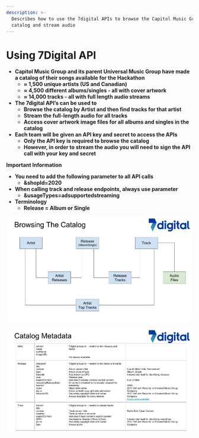 ```yaml
---
description: >-
  Describes how to use the 7digital APIs to browse the Capitol Music Group
  catalog and stream audio
---
```


# Using 7Digital API

* **Capitol Music Group and its parent Universal Music Group have made a catalog of their songs available for the Hackathon**
  * **≈ 1,500 unique artists \(US and Canadian\)**
  * **≈ 4,500 different albums/singles - all with cover artwork**
  * **≈ 14,000 tracks - all with full length audio streams**
* **The 7digital API’s can be used to**
  * **Browse the catalog by Artist and then find tracks for that artist**
  * **Stream the full-length audio for all tracks**
  * **Access cover artwork image files for all albums and singles in the catalog**
* **Each team will be given an API key and secret to access the APIs**
  * **Only the API key is required to browse the catalog**
  * **However, in order to stream the audio you will need to sign the API call with your key and secret**

**Important Information**

* **You need to add the following parameter to all API calls**
  * **&shopId=2020**
* **When calling track and release endpoints, always use parameter**
  * **&usageTypes=adsupportedstreaming**
* **Terminology**
  * **Release = Album or Single**

![](../.gitbook/assets/capitol-hackaton-7digital-api-overview-master-copy.jpg)

![](../.gitbook/assets/capitol-hackaton-7digital-api-overview-master-copy-1.jpg)

